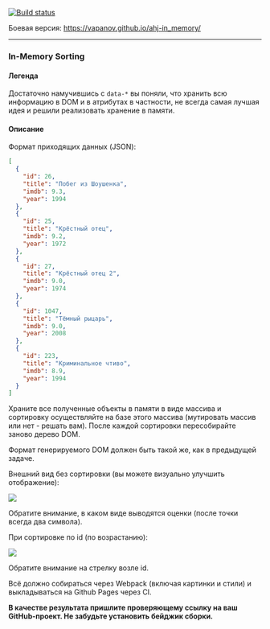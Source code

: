 [![Build status](https://ci.appveyor.com/api/projects/status/dgdlpbsaele6elkk?svg=true)](https://ci.appveyor.com/project/vapanov/ahj-in-memory)

Боевая версия: https://vapanov.github.io/ahj-in_memory/

---

### In-Memory Sorting

#### Легенда

Достаточно намучившись с `data-*` вы поняли, что хранить всю информацию в DOM и в атрибутах в частности, не всегда самая лучшая идея и решили реализовать хранение в памяти.

#### Описание

Формат приходящих данных (JSON):

```json
[
  {
    "id": 26,
    "title": "Побег из Шоушенка",
    "imdb": 9.3,
    "year": 1994
  },
  {
    "id": 25,
    "title": "Крёстный отец",
    "imdb": 9.2,
    "year": 1972
  },
  {
    "id": 27,
    "title": "Крёстный отец 2",
    "imdb": 9.0,
    "year": 1974
  },
  {
    "id": 1047,
    "title": "Тёмный рыцарь",
    "imdb": 9.0,
    "year": 2008
  },
  {
    "id": 223,
    "title": "Криминальное чтиво",
    "imdb": 8.9,
    "year": 1994
  }
]
```

Храните все полученные объекты в памяти в виде массива и сортировку осуществляйте на базе этого массива (мутировать массив или нет - решать вам). После каждой сортировки пересобирайте заново дерево DOM.

Формат генерируемого DOM должен быть такой же, как в предыдущей задаче.

Внешний вид без сортировки (вы можете визуально улучшить отображение):

![](../pic/loading.png)

Обратите внимание, в каком виде выводятся оценки (после точки всегда два символа).

При сортировке по id (по возрастанию):

![](../pic/loading-2.png)

Обратите внимание на стрелку возле id.

Всё должно собираться через Webpack (включая картинки и стили) и выкладываться на Github Pages через CI.

**В качестве результата пришлите проверяющему ссылку на ваш GitHub-проект. Не забудьте установить бейджик сборки.**
